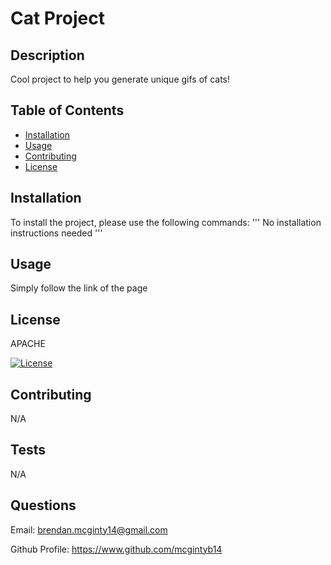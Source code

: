 # Cat Project

## Description

Cool project to help you generate unique gifs of cats!

## Table of Contents
- [Installation](#installation)
- [Usage](#usage)
- [Contributing](#credits)
- [License](#license)

## Installation
To install the project, please use the following commands:
'''
No installation instructions needed
'''

## Usage

Simply follow the link of the page

## License

APACHE

[![License](https://img.shields.io/badge/License-Apache_2.0-blue.svg)](https://opensource.org/licenses/Apache-2.0)

## Contributing

N/A

## Tests
N/A

## Questions

Email: brendan.mcginty14@gmail.com 

Github Profile: https://www.github.com/mcgintyb14

